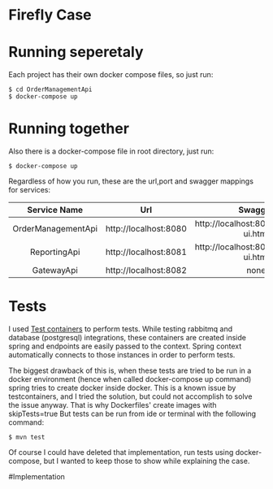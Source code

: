 # Firefly Case

#  Running seperetaly

Each project has their own docker compose files, so just run:

```
$ cd OrderManagementApi
$ docker-compose up
```
#  Running together

Also there is a docker-compose file in root directory, just run:

```
$ docker-compose up
```
Regardless of how you run, these are the url,port and swagger mappings for services:

|Service Name| Url | Swagger  | 
|:-------------:|:-------------:|:-------------:|
|OrderManagementApi | http://localhost:8080| http://localhost:8080/swagger-ui.html|
|ReportingApi | http://localhost:8081| http://localhost:8081/swagger-ui.html|
|GatewayApi | http://localhost:8082| none|

# Tests

I used [Test containers](https://www.testcontainers.org/) to perform tests.
While testing rabbitmq and database (postgresql) integrations, these containers are created inside spring and endpoints are easily passed to the context. Spring context automatically connects to those instances in order to perform tests.

The biggest drawback of this is, when these tests are tried to be run in a docker environment (hence when called docker-compose up command) spring tries to create docker inside docker. This is a known issue by testcontainers, and I tried the solution, but could not accomplish to solve the issue anyway.
That is why Dockerfiles' create images with skipTests=true
But tests can be run from ide or terminal with the following command:

```
$ mvn test
```
Of course I could have deleted that implementation, run tests using docker-compose, but I wanted to keep those to show while explaining the case.

#Implementation
